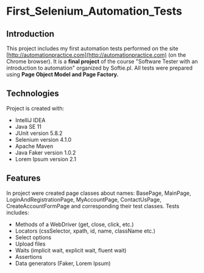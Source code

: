 # First_Selenium_Automation_Tests
## Introduction
This project  includes my first automation tests performed on the site [http://automationpractice.com](http://automationpractice.com) (on the Chrome browser). 
It is a **final project** of the course "Software Tester with an introduction to automation" organized by Softie.pl. 
All tests were prepared using **Page Object Model and Page Factory.**

## Technologies
Project is created with:
* IntelliJ IDEA
* Java SE 11
* JUnit version 5.8.2
* Selenium version 4.1.0
* Apache Maven
* Java Faker version 1.0.2
* Lorem Ipsum version 2.1

## Features
In project were created page classes about names: BasePage, MainPage, LoginAndRegistrationPage, MyAccountPage, ContactUsPage, CreateAccountFormPage and corresponding their test classes.
Tests includes:
* Methods of a WebDriver (get, close, click, etc.)
* Locators (cssSelector, xpath, id, name, className etc.)
* Select options
* Upload files
* Waits (implicit wait, explicit wait, fluent wait)
* Assertions
* Data generators (Faker, Lorem Ipsum) 
